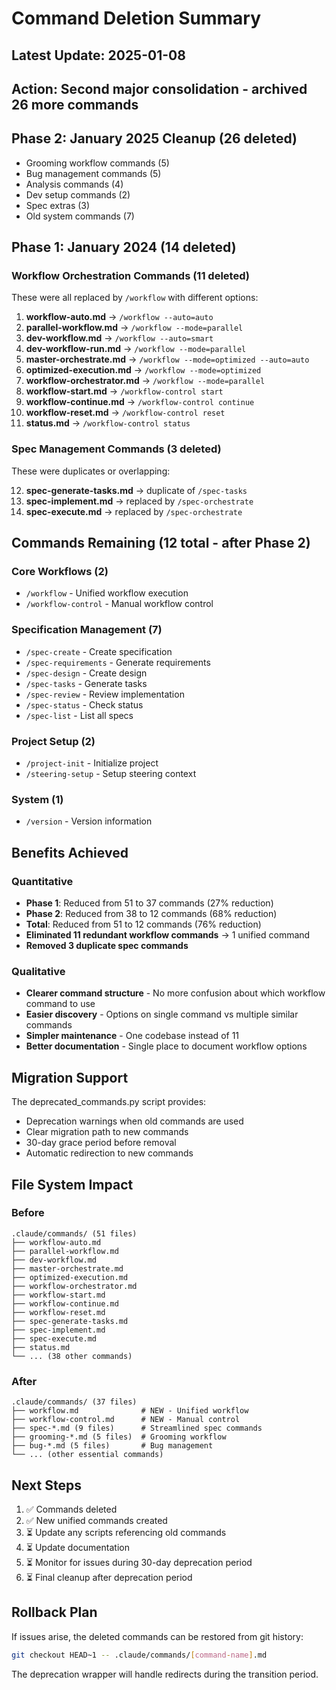 # Command Deletion Summary

## Latest Update: 2025-01-08
## Action: Second major consolidation - archived 26 more commands

## Phase 2: January 2025 Cleanup (26 deleted)
- Grooming workflow commands (5)
- Bug management commands (5) 
- Analysis commands (4)
- Dev setup commands (2)
- Spec extras (3)
- Old system commands (7)

## Phase 1: January 2024 (14 deleted)

### Workflow Orchestration Commands (11 deleted)
These were all replaced by `/workflow` with different options:

1. **workflow-auto.md** → `/workflow --auto=auto`
2. **parallel-workflow.md** → `/workflow --mode=parallel`
3. **dev-workflow.md** → `/workflow --auto=smart`
4. **dev-workflow-run.md** → `/workflow --mode=parallel`
5. **master-orchestrate.md** → `/workflow --mode=optimized --auto=auto`
6. **optimized-execution.md** → `/workflow --mode=optimized`
7. **workflow-orchestrator.md** → `/workflow --mode=parallel`
8. **workflow-start.md** → `/workflow-control start`
9. **workflow-continue.md** → `/workflow-control continue`
10. **workflow-reset.md** → `/workflow-control reset`
11. **status.md** → `/workflow-control status`

### Spec Management Commands (3 deleted)
These were duplicates or overlapping:

12. **spec-generate-tasks.md** → duplicate of `/spec-tasks`
13. **spec-implement.md** → replaced by `/spec-orchestrate`
14. **spec-execute.md** → replaced by `/spec-orchestrate`

## Commands Remaining (12 total - after Phase 2)

### Core Workflows (2)
- `/workflow` - Unified workflow execution
- `/workflow-control` - Manual workflow control

### Specification Management (7)
- `/spec-create` - Create specification
- `/spec-requirements` - Generate requirements
- `/spec-design` - Create design
- `/spec-tasks` - Generate tasks
- `/spec-review` - Review implementation
- `/spec-status` - Check status
- `/spec-list` - List all specs


### Project Setup (2)
- `/project-init` - Initialize project
- `/steering-setup` - Setup steering context

### System (1)
- `/version` - Version information


## Benefits Achieved

### Quantitative
- **Phase 1**: Reduced from 51 to 37 commands (27% reduction)
- **Phase 2**: Reduced from 38 to 12 commands (68% reduction)
- **Total**: Reduced from 51 to 12 commands (76% reduction)
- **Eliminated 11 redundant workflow commands** → 1 unified command
- **Removed 3 duplicate spec commands**

### Qualitative
- **Clearer command structure** - No more confusion about which workflow command to use
- **Easier discovery** - Options on single command vs multiple similar commands
- **Simpler maintenance** - One codebase instead of 11
- **Better documentation** - Single place to document workflow options

## Migration Support

The deprecated_commands.py script provides:
- Deprecation warnings when old commands are used
- Clear migration path to new commands
- 30-day grace period before removal
- Automatic redirection to new commands

## File System Impact

### Before
```
.claude/commands/ (51 files)
├── workflow-auto.md
├── parallel-workflow.md
├── dev-workflow.md
├── master-orchestrate.md
├── optimized-execution.md
├── workflow-orchestrator.md
├── workflow-start.md
├── workflow-continue.md
├── workflow-reset.md
├── spec-generate-tasks.md
├── spec-implement.md
├── spec-execute.md
├── status.md
└── ... (38 other commands)
```

### After
```
.claude/commands/ (37 files)
├── workflow.md              # NEW - Unified workflow
├── workflow-control.md      # NEW - Manual control
├── spec-*.md (9 files)      # Streamlined spec commands
├── grooming-*.md (5 files)  # Grooming workflow
├── bug-*.md (5 files)       # Bug management
└── ... (other essential commands)
```

## Next Steps

1. ✅ Commands deleted
2. ✅ New unified commands created
3. ⏳ Update any scripts referencing old commands
4. ⏳ Update documentation
5. ⏳ Monitor for issues during 30-day deprecation period
6. ⏳ Final cleanup after deprecation period

## Rollback Plan

If issues arise, the deleted commands can be restored from git history:
```bash
git checkout HEAD~1 -- .claude/commands/[command-name].md
```

The deprecation wrapper will handle redirects during the transition period.
